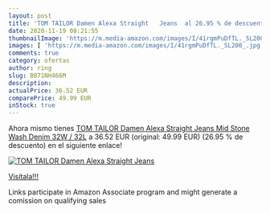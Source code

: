 ```yaml
---
layout: post
title: 'TOM TAILOR Damen Alexa Straight   Jeans  al 26.95 % de descuento'
date: 2020-11-19 08:21:55
thumbnailImage: 'https://m.media-amazon.com/images/I/41rgmPuDfTL._SL200_.jpg'
images: [ 'https://m.media-amazon.com/images/I/41rgmPuDfTL._SL200_.jpg' ]
comments: true
category: ofertas
author: ring
slug: B071NH466M
description:
actualPrice: 36.52 EUR
comparePrice: 49.99 EUR
inStock: true
---
```


Ahora mismo tienes [TOM TAILOR Damen Alexa Straight   Jeans  Mid Stone Wash Denim  32W / 32L](https://www.amazon.de/dp/B071NH466M/?tag=tolees0ca-21) a 36.52 EUR (original: 49.99 EUR) (26.95 %  de descuento) en el siguiente enlace!

[![TOM TAILOR Damen Alexa Straight   Jeans ](https://m.media-amazon.com/images/I/41rgmPuDfTL._SL200_.jpg)](https://www.amazon.de/dp/B071NH466M/?tag=tolees0ca-21)

[Visítala!!!](https://www.amazon.de/dp/B071NH466M/?tag=tolees0ca-21)

Links participate in Amazon Associate program and might generate a comission on qualifying sales
